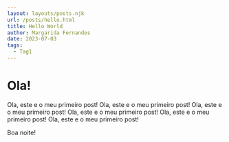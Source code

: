 ```yaml
---
layout: layouts/posts.njk
url: /posts/hello.html
title: Hello World
author: Margarida Fernandes
date: 2023-07-03
tags:
  - Tag1
---
```



# Ola!

Ola, este e o meu primeiro post!
Ola, este e o meu primeiro post!
Ola, este e o meu primeiro post!
Ola, este e o meu primeiro post!
Ola, este e o meu primeiro post!
Ola, este e o meu primeiro post!

Boa noite!
